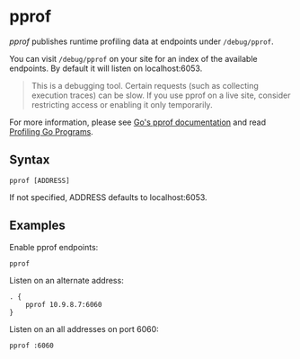 # pprof

*pprof* publishes runtime profiling data at endpoints under `/debug/pprof`.

You can visit `/debug/pprof` on your site for an index of the available endpoints. By default it
will listen on localhost:6053.

> This is a debugging tool. Certain requests (such as collecting execution traces) can be slow. If
> you use pprof on a live site, consider restricting access or enabling it only temporarily.

For more information, please see [Go's pprof
documentation](https://golang.org/pkg/net/http/pprof/) and read
[Profiling Go Programs](https://blog.golang.org/profiling-go-programs).

## Syntax

~~~
pprof [ADDRESS]
~~~

If not specified, ADDRESS defaults to localhost:6053.

## Examples

Enable pprof endpoints:

~~~
pprof
~~~

Listen on an alternate address:

~~~
. {
    pprof 10.9.8.7:6060
}
~~~

Listen on an all addresses on port 6060:

~~~
pprof :6060
~~~
